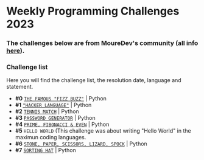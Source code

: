 # Weekly Programming Challenges 2023
### The challenges below are from MoureDev's community (all info [here](https://retosdeprogramacion.com/semanales2023)).

### Challenge list
Here you will find the challenge list, the resolution date, language and statement.

* **#0** [`THE FAMOUS "FIZZ BUZZ"`](./challenge0_the_famous_fizz_buzz.py) | Python
* **#1** [`"HACKER LANGUAGE"`](./challenges/challenge1_hacker_language.py) | Python
* **#2** [`TENNIS MATCH`](./challenges/challenge2_tennis_match.py) | Python
* **#3** [`PASSWORD GENERATOR`](./challenges/challenge3_random_password_generator.py) | Python
* **#4** [`PRIME, FIBONACCI & EVEN`](./challenges/challenge4_prime_fibonacci_even.py) | Python
* **#5** `HELLO WORLD` (This challenge was about writing "Hello World" in the maximun coding languages.
* **#6** [`STONE, PAPER, SCISSORS, LIZARD, SPOCK`](./challenges/challenge6_rock_paper_scissors_lizard_spock.py) | Python
* **#7** [`SORTING HAT`](./challenges/challenge7_sorting_hat.py) | Python

